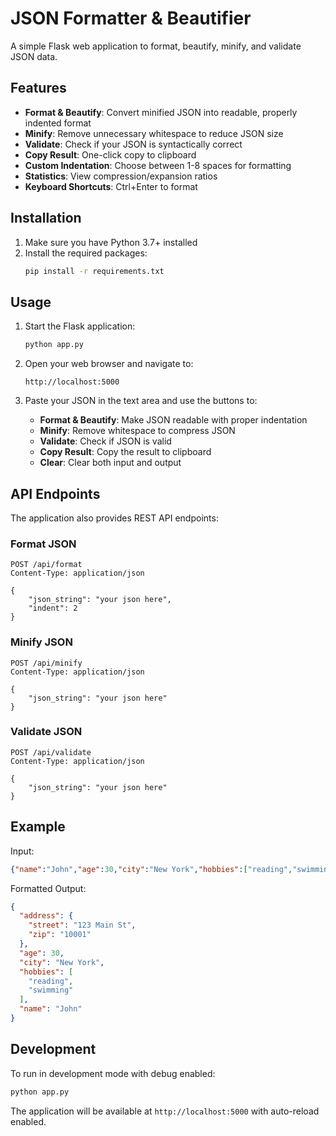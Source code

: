 # JSON Formatter & Beautifier

A simple Flask web application to format, beautify, minify, and validate JSON data.

## Features

- **Format & Beautify**: Convert minified JSON into readable, properly indented format
- **Minify**: Remove unnecessary whitespace to reduce JSON size
- **Validate**: Check if your JSON is syntactically correct
- **Copy Result**: One-click copy to clipboard
- **Custom Indentation**: Choose between 1-8 spaces for formatting
- **Statistics**: View compression/expansion ratios
- **Keyboard Shortcuts**: Ctrl+Enter to format

## Installation

1. Make sure you have Python 3.7+ installed
2. Install the required packages:
   ```bash
   pip install -r requirements.txt
   ```

## Usage

1. Start the Flask application:
   ```bash
   python app.py
   ```

2. Open your web browser and navigate to:
   ```
   http://localhost:5000
   ```

3. Paste your JSON in the text area and use the buttons to:
   - **Format & Beautify**: Make JSON readable with proper indentation
   - **Minify**: Remove whitespace to compress JSON
   - **Validate**: Check if JSON is valid
   - **Copy Result**: Copy the result to clipboard
   - **Clear**: Clear both input and output

## API Endpoints

The application also provides REST API endpoints:

### Format JSON
```
POST /api/format
Content-Type: application/json

{
    "json_string": "your json here",
    "indent": 2
}
```

### Minify JSON  
```
POST /api/minify
Content-Type: application/json

{
    "json_string": "your json here"
}
```

### Validate JSON
```
POST /api/validate
Content-Type: application/json

{
    "json_string": "your json here"
}
```

## Example

Input:
```json
{"name":"John","age":30,"city":"New York","hobbies":["reading","swimming"],"address":{"street":"123 Main St","zip":"10001"}}
```

Formatted Output:
```json
{
  "address": {
    "street": "123 Main St",
    "zip": "10001"
  },
  "age": 30,
  "city": "New York",
  "hobbies": [
    "reading",
    "swimming"
  ],
  "name": "John"
}
```

## Development

To run in development mode with debug enabled:
```bash
python app.py
```

The application will be available at `http://localhost:5000` with auto-reload enabled.
